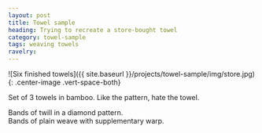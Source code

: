 ```yaml
---
layout: post
title: Towel sample
heading: Trying to recreate a store-bought towel
category: towel-sample
tags: weaving towels
ravelry:
---
```

![Six finished towels]({{ site.baseurl }}/projects/towel-sample/img/store.jpg){: .center-image .vert-space-both}

Set of 3 towels in bamboo. Like the pattern, hate the towel.

Bands of twill in a diamond pattern.  
Bands of plain weave with supplementary warp.